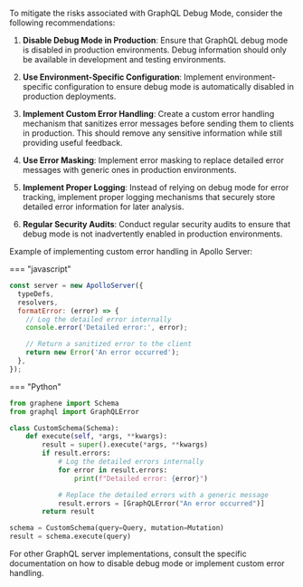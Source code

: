 To mitigate the risks associated with GraphQL Debug Mode, consider the following recommendations:

1. **Disable Debug Mode in Production**: Ensure that GraphQL debug mode is disabled in production environments. Debug information should only be available in development and testing environments.

2. **Use Environment-Specific Configuration**: Implement environment-specific configuration to ensure debug mode is automatically disabled in production deployments.

3. **Implement Custom Error Handling**: Create a custom error handling mechanism that sanitizes error messages before sending them to clients in production. This should remove any sensitive information while still providing useful feedback.

4. **Use Error Masking**: Implement error masking to replace detailed error messages with generic ones in production environments.

5. **Implement Proper Logging**: Instead of relying on debug mode for error tracking, implement proper logging mechanisms that securely store detailed error information for later analysis.

6. **Regular Security Audits**: Conduct regular security audits to ensure that debug mode is not inadvertently enabled in production environments.

Example of implementing custom error handling in Apollo Server:

=== "javascript"

```javascript
const server = new ApolloServer({
  typeDefs,
  resolvers,
  formatError: (error) => {
    // Log the detailed error internally
    console.error('Detailed error:', error);

    // Return a sanitized error to the client
    return new Error('An error occurred');
  },
});
```

=== "Python"

```python
from graphene import Schema
from graphql import GraphQLError

class CustomSchema(Schema):
    def execute(self, *args, **kwargs):
        result = super().execute(*args, **kwargs)
        if result.errors:
            # Log the detailed errors internally
            for error in result.errors:
                print(f"Detailed error: {error}")

            # Replace the detailed errors with a generic message
            result.errors = [GraphQLError("An error occurred")]
        return result

schema = CustomSchema(query=Query, mutation=Mutation)
result = schema.execute(query)
```

For other GraphQL server implementations, consult the specific documentation on how to disable debug mode or implement custom error handling.
